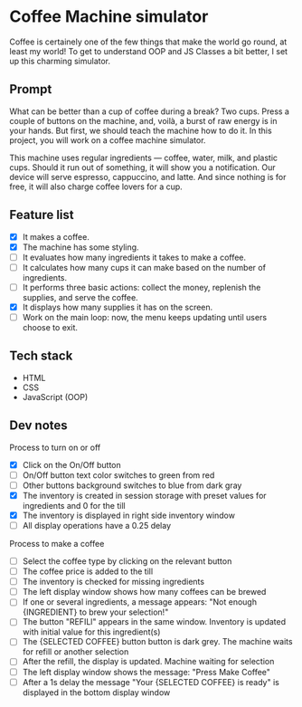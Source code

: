# Coffee Machine simulator

Coffee is certainely one of the few things that make the world go round, at least my world! To get to understand OOP and JS Classes a bit better, I set up this charming simulator.

## Prompt

What can be better than a cup of coffee during a break? Two cups. Press a couple of buttons on the machine, and, voilà, a burst of raw energy is in your hands. But first, we should teach the machine how to do it. In this project, you will work on a coffee machine simulator.

This machine uses regular ingredients — coffee, water, milk, and plastic cups. Should it run out of something, it will show you a notification. Our device will serve espresso, cappuccino, and latte. And since nothing is for free, it will also charge coffee lovers for a cup.

## Feature list

- [x] It makes a coffee.
- [x] The machine has some styling.
- [ ] It evaluates how many ingredients it takes to make a coffee.
- [ ] It calculates how many cups it can make based on the number of ingredients.
- [ ] It performs three basic actions: collect the money, replenish the supplies, and serve the coffee.
- [x] It displays how many supplies it has on the screen.
- [ ] Work on the main loop: now, the menu keeps updating until users choose to exit.

## Tech stack

- HTML
- CSS
- JavaScript (OOP)

## Dev notes

Process to turn on or off

- [x] Click on the On/Off button
- [ ] On/Off button text color switches to green from red
- [ ] Other buttons background switches to blue from dark gray
- [x] The inventory is created in session storage with preset values for ingredients and 0 for the till
- [x] The inventory is displayed in right side inventory window
- [ ] All display operations have a 0.25 delay

Process to make a coffee

- [ ] Select the coffee type by clicking on the relevant button
- [ ] The coffee price is added to the till
- [ ] The inventory is checked for missing ingredients
- [ ] The left display window shows how many coffees can be brewed
- [ ] If one or several ingredients, a message appears: "Not enough {INGREDIENT} to brew your selection!"
- [ ] The button "REFILl" appears in the same window. Inventory is updated with initial value for this ingredient(s)
- [ ] The {SELECTED COFFEE} button button is dark grey. The machine waits for refill or another selection
- [ ] After the refill, the display is updated. Machine waiting for selection
- [ ] The left display window shows the message: "Press Make Coffee"
- [ ] After a 1s delay the message "Your {SELECTED COFFEE} is ready" is displayed in the bottom display window
